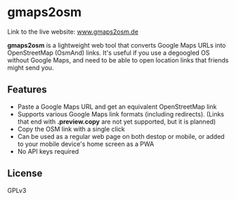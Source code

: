 # gmaps2osm

Link to the live website: www.gmaps2osm.de

**gmaps2osm** is a lightweight web tool that converts Google Maps URLs into OpenStreetMap (OsmAnd) links. It's useful if you use a degoogled OS without Google Maps, and need to be able to open location links that friends might send you.

## Features

- Paste a Google Maps URL and get an equivalent OpenStreetMap link
- Supports various Google Maps link formats (including redirects). (Links that end with **.preview.copy** are not yet supported, but it is planned)
- Copy the OSM link with a single click
- Can be used as a regular web page on both destop or mobile, or added to your mobile device's home screen as a PWA
- No API keys required

## License
GPLv3
